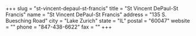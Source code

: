 +++
slug = "st-vincent-depaul-st-francis"
title = "St Vincent DePaul-St Francis"
name = "St Vincent DePaul-St Francis"
address = "135 S. Buesching Road"
city = "Lake Zurich"
state = "IL"
postal = "60047"
website = ""
phone = "847-438-6622"
fax = ""
+++
